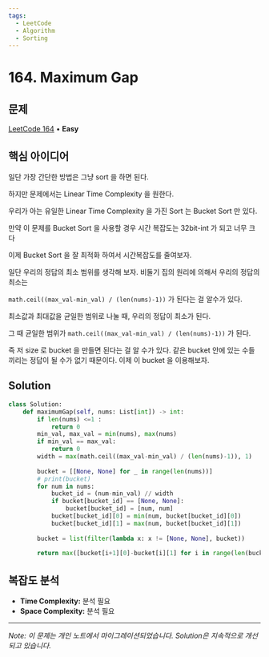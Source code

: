 ```yaml
---
tags:
  - LeetCode
  - Algorithm
  - Sorting
---
```


# 164. Maximum Gap

## 문제

[LeetCode 164](https://leetcode.com/problems/maximum-gap/) • **Easy**

## 핵심 아이디어

일단 가장 간단한 방법은 그냥 sort 을 하면 된다.

하지만 문제에서는 Linear Time Complexity 을 원한다.

우리가 아는 유일한 Linear Time Complexity 을 가진 Sort 는 Bucket Sort 만 있다.

만약 이 문제를 Bucket Sort 을 사용할 경우 시간 복잡도는 32bit-int 가 되고 너무 크다

  

이제 Bucket Sort 을 잘 최적화 하여서 시간복잡도를 줄여보자.

일단 우리의 정답의 최소 범위를 생각해 보자. 비둘기 집의 원리에 의해서 우리의 정답의 최소는

`math.ceil((max_val-min_val) / (len(nums)-1))` 가 된다는 걸 알수가 있다.

최소값과 최대값을 균일한 범위로 나눌 때, 우리의 정답이 최소가 된다.

그 때 균일한 범위가 `math.ceil((max_val-min_val) / (len(nums)-1))` 가 된다.

즉 저 size 로 bucket 을 만들면 된다는 걸 알 수가 있다. 같은 bucket 안에 있는 수들 끼리는 정답이 될 수가 없기 때문이다. 이제 이 bucket 을 이용해보자.

## Solution

```python
class Solution:
    def maximumGap(self, nums: List[int]) -> int:
        if len(nums) <=1 :
            return 0
        min_val, max_val = min(nums), max(nums)
        if min_val == max_val:
            return 0
        width = max(math.ceil((max_val-min_val) / (len(nums)-1)), 1)
        
        bucket = [[None, None] for _ in range(len(nums))]
        # print(bucket)
        for num in nums:
            bucket_id = (num-min_val) // width
            if bucket[bucket_id] == [None, None]:
                bucket[bucket_id] = [num, num]
            bucket[bucket_id][0] = min(num, bucket[bucket_id][0])
            bucket[bucket_id][1] = max(num, bucket[bucket_id][1])
        
        bucket = list(filter(lambda x: x != [None, None], bucket))
        
        return max([bucket[i+1][0]-bucket[i][1] for i in range(len(bucket)-1)])
```

## 복잡도 분석

- **Time Complexity:** 분석 필요
- **Space Complexity:** 분석 필요


---

*Note: 이 문제는 개인 노트에서 마이그레이션되었습니다. Solution은 지속적으로 개선되고 있습니다.*
